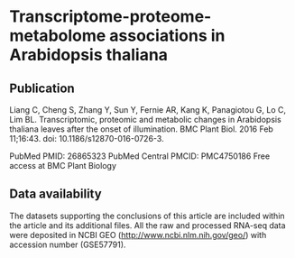 <h1>Transcriptome-proteome-metabolome associations in Arabidopsis thaliana</h1>

<h2>Publication</h2>

Liang C, Cheng S, Zhang Y, Sun Y, Fernie AR, Kang K, Panagiotou G, Lo C, Lim BL. Transcriptomic, proteomic and metabolic changes in Arabidopsis thaliana leaves after the onset of illumination. BMC Plant Biol. 2016 Feb 11;16:43. doi: 10.1186/s12870-016-0726-3.

PubMed PMID: 26865323
PubMed Central PMCID: PMC4750186
Free access at BMC Plant Biology
<h2>Data availability</h2>

The datasets supporting the conclusions of this article are included within the article and its additional files. All the raw and processed RNA-seq data were deposited in NCBI GEO (http://www.ncbi.nlm.nih.gov/geo/) with accession number (GSE57791).
